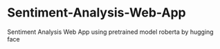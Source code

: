 # Sentiment-Analysis-Web-App
Sentiment Analysis Web App using pretrained model roberta by hugging face
